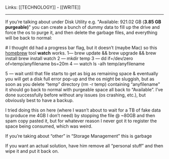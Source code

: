 Links:  [[TECHNOLOGY]] - [[WRITE]]

--- 

If you’re talking about under Disk Utility e.g. "Available: 921.02 GB (**3.85 GB purgeable)**" you can create a bunch of dummy data to fill up the drive and force the os to purge it, and then delete the garbage files, and everything will be back to normal:

  

\# I thought dd had a progress bar flag, but it doesn’t (maybe Mac) so this [homebrew](https://brew.sh/) tool **watch** works.
1— brew update && brew upgrade && brew install brew install watch
2 — mkdir temp
3 — dd if=/dev/zero of=temp/anyfilename bs=20m
4 — watch ls -alh temp/anyfilename

 5 — wait until that file starts to get as big as remaining space & eventually you will get a disk full error pop-up and the os might be sluggish, but as soon as you delete “temp” directory (rm -r temp) containing “anyfilename" it should go back to normal with purgeable space all back to “Available”. I’ve done successfully before without any issues (os crashing, etc.), but obviously best to have a backup.

I tried doing this on here (where I wasn’t about to wait for a TB of fake data to produce me 4GB I don’t need) by stopping the file @ ~80GB and then spam copy pasted it, but for whatever reason I never got it to register the space being consumed, which was weird.

  

If you’re taking about “other” in “Storage Management” this is garbage

  

If you want an actual solution, have him remove all “personal stuff” and then wipe it and put it back on.
